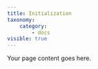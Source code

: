```yaml
---
title: Initialization
taxonomy:
    category:
        - docs
visible: true
---
```


Your page content goes here.